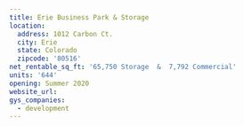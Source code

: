 ```yaml
---
title: Erie Business Park & Storage
location:
  address: 1012 Carbon Ct.
  city: Erie
  state: Colorado
  zipcode: '80516'
net_rentable_sq_ft: '65,750 Storage  &  7,792 Commercial'
units: '644'
opening: Summer 2020
website_url:
gys_companies:
  - development
---
```

